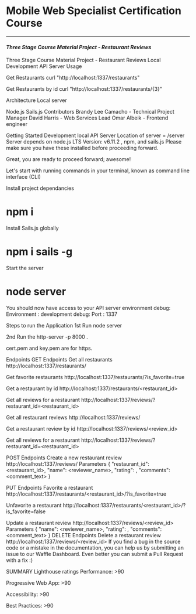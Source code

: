 # Mobile Web Specialist Certification Course
---
#### _Three Stage Course Material Project - Restaurant Reviews_


Three Stage Course Material Project - Restaurant Reviews
Local Development API Server
Usage

Get Restaurants
curl "http://localhost:1337/restaurants"

Get Restaurants by id
curl "http://localhost:1337/restaurants/{3}"

Architecture
Local server

Node.js
Sails.js
Contributors
Brandy Lee Camacho - Technical Project Manager
David Harris - Web Services Lead
Omar Albeik - Frontend engineer

Getting Started
Development local API Server
Location of server = /server Server depends on node.js LTS Version: v6.11.2 , npm, and sails.js Please make sure you have these installed before proceeding forward.

Great, you are ready to proceed forward; awesome!

Let's start with running commands in your terminal, known as command line interface (CLI)

Install project dependancies
# npm i
Install Sails.js globally
# npm i sails -g
Start the server
# node server
You should now have access to your API server environment
debug: Environment : development debug: Port : 1337


Steps to run the Application
1st Run node server 

2nd Run the http-server -p 8000 .

cert.pem and key.pem are for https.

Endpoints
GET Endpoints
Get all restaurants
http://localhost:1337/restaurants/

Get favorite restaurants
http://localhost:1337/restaurants/?is_favorite=true

Get a restaurant by id
http://localhost:1337/restaurants/<restaurant_id>

Get all reviews for a restaurant
http://localhost:1337/reviews/?restaurant_id=<restaurant_id>

Get all restaurant reviews
http://localhost:1337/reviews/

Get a restaurant review by id
http://localhost:1337/reviews/<review_id>

Get all reviews for a restaurant
http://localhost:1337/reviews/?restaurant_id=<restaurant_id>

POST Endpoints
Create a new restaurant review
http://localhost:1337/reviews/
Parameters
{
    "restaurant_id": <restaurant_id>,
    "name": <reviewer_name>,
    "rating": <rating>,
    "comments": <comment_text>
}

PUT Endpoints
Favorite a restaurant
http://localhost:1337/restaurants/<restaurant_id>/?is_favorite=true

Unfavorite a restaurant
http://localhost:1337/restaurants/<restaurant_id>/?is_favorite=false

Update a restaurant review
http://localhost:1337/reviews/<review_id>
Parameters
{
    "name": <reviewer_name>,
    "rating": <rating>,
    "comments": <comment_text>
}
DELETE Endpoints
Delete a restaurant review
http://localhost:1337/reviews/<review_id>
If you find a bug in the source code or a mistake in the documentation, you can help us by submitting an issue to our Waffle Dashboard. Even better you can submit a Pull Request with a fix :)

SUMMARY
Lighthouse ratings
Performance: >90

Progressive Web App: >90

Accessibility: >90

Best Practices: >90

